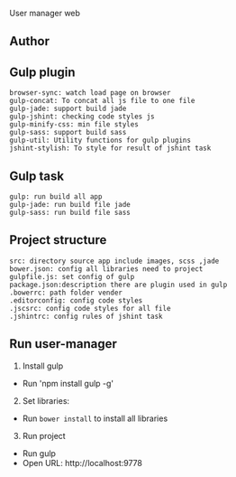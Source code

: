 User manager web

## Author

## Gulp plugin
	browser-sync: watch load page on browser
	gulp-concat: To concat all js file to one file
	gulp-jade: support build jade
	gulp-jshint: checking code styles js 
	gulp-minify-css: min file styles
	gulp-sass: support build sass
	gulp-util: Utility functions for gulp plugins
	jshint-stylish: To style for result of jshint task
## Gulp task
	gulp: run build all app
	gulp-jade: run build file jade
	gulp-sass: run build file sass 
## Project structure
	src: directory source app include images, scss ,jade 
	bower.json: config all libraries need to project
	gulpfile.js: set config of gulp
	package.json:description there are plugin used in gulp
	.bowerrc: path folder vender
	.editorconfig: config code styles
	.jscsrc: config code styles for all file
	.jshintrc: config rules of jshint task 
## Run user-manager
1. Install gulp
 - Run 'npm install gulp -g'
2. Set libraries:
 - Run `bower install` to install all libraries 
3. Run project
 - Run gulp
 - Open URL: http://localhost:9778 
